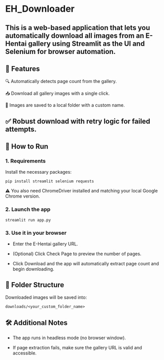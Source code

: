 # EH_Downloader
This is a web-based application that lets you automatically download all images from an E-Hentai gallery using Streamlit as the UI and Selenium for browser automation.
---
## 🧰 Features
🔍 Automatically detects page count from the gallery.

📥 Download all gallery images with a single click.

📁 Images are saved to a local folder with a custom name.

✅ Robust download with retry logic for failed attempts.
---

## 🚀 How to Run
### 1. Requirements
Install the necessary packages:

```
pip install streamlit selenium requests
```
⚠️ You also need ChromeDriver installed and matching your local Google Chrome version.

### 2. Launch the app
```
streamlit run app.py
```
### 3. Use it in your browser
- Enter the E-Hentai gallery URL.

- (Optional) Click Check Page to preview the number of pages.

- Click Download and the app will automatically extract page count and begin downloading.

## 📂 Folder Structure
Downloaded images will be saved into:

```
downloads/<your_custom_folder_name>
```
## 🛠 Additional Notes
- The app runs in headless mode (no browser window).

- If page extraction fails, make sure the gallery URL is valid and accessible.

